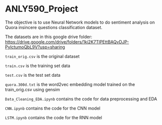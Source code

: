 # ANLY590_Project

The objective is to use Neural Network models to do sentiment analysis on Quora insincere questions classification dataset. 

The datasets are in this google drive folder: https://drive.google.com/drive/folders/1ki2K7TlPEttBAQvDJP-PyIctumoQbL9V?usp=sharing

``train_orig.csv`` is the original dataset

``train.csv`` is the training set data

``test.csv`` is the test set data

``quora.300d.txt`` is the word2vec embedding model trained on the train_orig.csv using gensim

``Data_Cleaning_EDA.ipynb`` contains the code for data preprocessing and EDA

``CNN.ipynb`` contains the code for the CNN model

``LSTM.ipynb`` contains the code for the RNN model

